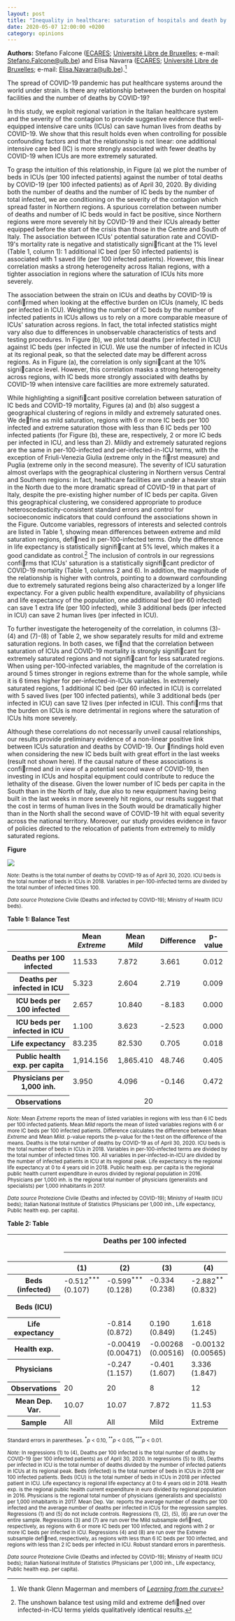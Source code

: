 ```yaml
---
layout: post
title: "Inequality in healthcare: saturation of hospitals and death by COVID-19"
date: 2020-05-07 12:00:00 +0200
category: opinions
---
```


**Authors:** Stefano Falcone ([ECARES](https://ecares.ulb.be/?option=com_content&task=view&id=136&Itemid=95); [Université Libre de Bruxelles](https://www.ulb.be/); e-mail: Stefano.Falcone@ulb.be) and Elisa Navarra ([ECARES](https://ecares.ulb.be/?option=com_content&task=view&id=136&Itemid=95); [Université Libre de Bruxelles](https://www.ulb.be/); e-mail: Elisa.Navarra@ulb.be).[^1]

[^1]: We thank Glenn Magerman and members of [*Learning from the curve*](https://learning-from-the-curve.netlify.app/about/)

The spread of COVID-19 pandemic has put healthcare systems around the world under strain. Is there any relationship between the burden on hospital facilities and the number of deaths by
COVID-19?

In this study, we exploit regional variation in the Italian healthcare system and the severity of the contagion to provide suggestive evidence that well-equipped intensive care units (ICUs) can save human lives from deaths by COVID-19. We show that this result holds even when controlling for possible confounding factors and that the relationship is not linear: one additional intensive care bed (IC) is more strongly associated with fewer deaths by COVID-19 when ICUs are more extremely saturated.

<!--more-->

To grasp the intuition of this relationship, in Figure (a) we plot the number of beds in ICUs (per 100 infected patients) against the number of total deaths by COVID-19 (per 100 infected patients) as of April 30, 2020. By dividing both the number of deaths and the number of IC beds by the number of total infected, we are conditioning on the severity of the contagion which spread faster in Northern regions. A spurious correlation between number of deaths and number of IC beds would in fact be positive, since Northern regions were more severely hit by COVID-19 and their ICUs already better equipped before the start of the crisis than those in the Centre and South of Italy. The association between ICUs' potential saturation rate and COVID-19's mortality rate is negative and statistically significant at the 1% level (Table 1, column 1): 1 additional IC bed (per 50 infected patients) is associated with 1 saved life (per 100 infected patients). However, this linear correlation masks a strong heterogeneity across Italian regions, with a tighter association in regions where the saturation of ICUs hits more severely.

The association between the strain on ICUs and deaths by COVID-19 is confirmed when looking at the effective burden on ICUs (namely, IC beds per infected in ICU). Weighting the number of IC beds by the number of infected patients in ICUs allows us to rely on a more comparable measure of ICUs' saturation across regions. In fact, the total infected statistics might vary also due to differences in unobservable characteristics of tests and testing procedures. In Figure (b), we plot total deaths (per infected in ICU) against IC beds (per infected in ICU). We use the number of infected in ICUs at its regional peak, so that the selected date may be different across regions. As in Figure (a), the correlation is only signicant at the 10% signicance level. However, this correlation masks a strong heterogeneity across regions, with IC beds more strongly associated with deaths by COVID-19 when intensive care facilities are more extremely saturated.

While highlighting a significant positive correlation between saturation of IC beds and COVID-19 mortality, Figures (a) and (b) also suggest a geographical clustering of regions in mildly and extremely saturated ones. We define as mild saturation, regions with 6 or more IC beds per 100 infected and extreme saturation those with less than 6 IC beds per 100 infected patients (for Figure (b), these are, respectively, 2 or more IC beds per infected in ICU, and less than 2). Mildly and extremely saturated regions are the same in per-100-infected and per-infected-in-ICU terms, with the exception of Friuli-Venezia Giulia (extreme only in the first measure) and Puglia (extreme only in the second measure). The severity of ICU saturation almost overlaps with the geographical clustering in Northern versus Central and Southern regions: in fact, healthcare facilities are under a heavier
strain in the North due to the more dramatic spread of COVID-19 in that part of Italy, despite the pre-existing higher number of IC beds per capita. Given this geographical clustering, we considered appropriate to produce heteroscedasticity-consistent standard errors and control for socioeconomic indicators that could confound the associations shown in the Figure. Outcome variables, regressors of interests and selected controls are listed in Table 1, showing mean differences between extreme and mild saturation regions, defined in per-100-infected terms. Only the difference in life expectancy is statistically significant at 5% level, which makes it a good candidate as control.[^2] The inclusion of controls in our regressions confirms that ICUs' saturation is a statistically significant predictor of COVID-19 mortality (Table 1, columns 2 and 6). In addition, the magnitude of the relationship is higher with controls, pointing to a downward confounding due to extremely saturated regions being also characterized by a longer life expectancy. For a given public health expenditure, availability of physicians and life expectancy of the population, one additional bed (per 60 infected) can save 1 extra life (per 100 infected), while 3 additional beds (per infected in ICU) can save 2 human lives (per infected in ICU).

[^2]: The unshown balance test using mild and extreme defined over infected-in-ICU terms yields qualitatively identical results.

To further investigate the heterogeneity of the correlation, in columns (3)-(4) and (7)-(8) of Table 2, we show separately results for mild and extreme saturation regions. In both cases, we find that the correlation between saturation of ICUs and COVID-19 mortality is strongly significant for extremely saturated regions and not significant for less saturated regions. When using per-100-infected variables, the magnitude of the correlation is around 5 times stronger in regions extreme than for the whole sample, while it is 6 times higher for per-infected-in-ICUs variables. In extremely saturated regions, 1 additional IC bed (per 60 infected in ICU) is correlated with 5 saved lives (per 100 infected patients), while 3 additional beds (per infected in ICU) can save 12 lives (per infected in ICU). This confirms that the burden on ICUs is more detrimental in regions where the saturation of ICUs hits
more severely.

Although these correlations do not necessarily unveil causal relationships, our results provide preliminary evidence of a non-linear positive link between ICUs saturation and deaths by COVID-19. Our findings hold even when considering the new IC beds built with great effort in the last weeks (result not shown here). If the causal nature of these associations is confirmed and in view of a potential second wave of COVID-19, then investing in ICUs and hospital equipment could contribute to reduce the lethality of the disease. Given the lower number of IC beds per capita in the South than in the North of Italy, due also to new equipment having being built in the last weeks in more severely hit regions, our results suggest that the cost in terms of human lives in the South would be dramatically higher than in the North shall the second wave of COVID-19 hit with equal severity across the national territory. Moreover, our study provides evidence in favor of policies directed to the relocation of patients from extremely to mildly saturated regions.

**Figure**

![](/assets/images/Opinions/Inequality-in-healthcare-saturation-of-hospitals-and-death-by-COVID-19/total.png)

<small><i>Note: </i>Deaths is the total number of deaths by COVID-19 as of April 30, 2020. ICU beds is the total number of beds in ICUs in 2018. Variables in per-100-infected terms are divided by the total number of infected times 100.</small>

<small><i>Data source</i> Protezione Civile (Deaths and infected by COVID-19); Ministry of Health (ICU beds).</small>

**Table 1: Balance Test**

<table class='table table-hover'>
    <thead>
        <tr>
            <th scope='col'></th>
            <th scope='col'>Mean <i>Extreme</i></th>
            <th scope='col'>Mean <i>Mild</i></th>
            <th scope='col'>Difference</th>
            <th scope='col'>p-value</th>
        </tr>
    </thead>
    <tbody>
        <tr>
            <th scope='row'>Deaths per 100 infected</th>
            <td>11.533</td>
            <td>7.872</td>
            <td>3.661</td>
            <td>0.012</td>
        </tr>
        <tr>
            <th scope='row'>Deaths per infected in ICU</th>
            <td>5.323</td>
            <td>2.604</td>
            <td>2.719</td>
            <td>0.009</td>
        </tr>
        <tr>
            <th scope='row'>ICU beds per 100 infected</th>
            <td>2.657</td>
            <td>10.840</td>
            <td>-8.183</td>
            <td>0.000</td>
        </tr>
        <tr>
            <th scope='row'>ICU beds per infected in ICU</th>
            <td>1.100</td>
            <td>3.623</td>
            <td>-2.523</td>
            <td>0.000</td>
        </tr>
        <tr>
            <th scope='row'>Life expectancy</th>
            <td>83.235</td>
            <td>82.530</td>
            <td>0.705</td>
            <td>0.018</td>
        </tr>
        <tr>
            <th scope='row'>Public health exp. per capita</th>
            <td>1,914.156</td>
            <td>1,865.410</td>
            <td>48.746</td>
            <td>0.405</td>
        </tr>
        <tr>
            <th scope='row'>Physicians per 1,000 inh.</th>
            <td>3.950</td>
            <td>4.096</td>
            <td>-0.146</td>
            <td>0.472</td>
        </tr>
        <tr style="solid black">
            <td colspan="5"></td>
        </tr>
        <tr>
            <th scope= 'row'>Observations</th>
            <td colspan='4' style="text-align:center">20</td>
        </tr>
    </tbody>
</table>
<small><i>Note: </i>Mean <i>Extreme</i> reports the mean of listed variables in regions with less than 6 IC beds per 100 infected patients. Mean <i>Mild</i> reports the mean of listed variables regions with 6 or more IC beds per 100 infected patients. Difference calculates the difference between Mean <i>Extreme</i> and Mean <i>Mild</i>. p-value reports the p-value for the t-test on the difference of the means. Deaths is the total number of deaths by COVID-19 as of April 30, 2020. ICU beds is the total number of beds in ICUs in 2018. Variables in per-100-infected terms are divided by the total number of infected times 100. All variables in per-infected-in-ICU are divided by the number of infected patients in ICU at its regional peak. Life expectancy is the regional life expectancy at 0 to 4 years old in 2018. Public health exp. per capita is the regional public health current expenditure in euros divided by regional population in 2016. Physicians per 1,000 inh. is the regional total number of physicians (generalists and specialists) per 1,000 inhabitants in 2017.</small>

<small><i>Data source</i> Protezione Civile (Deaths and infected by COVID-19); Ministry of Health (ICU beds); Italian National Institute of Statistics (Physicians per 1,000 inh., Life expectancy, Public health exp. per capita).</small>

**Table 2: Table**

<table class='table table-hover'>
    <thead>
        <tr>
            <th scope='col'></th>
            <th colspan='4' style="text-align:center">Deaths per 100 infected<hr></th>
            <th colspan='4' style="text-align:center">Deaths per infected in ICU<hr></th>
        </tr>
        <tr>
            <th scope='row'></th>
            <th>(1)</th>
            <th>(2)</th>
            <th>(3)</th>
            <th>(4)</th>
            <th>(5)</th>
            <th>(6)</th>
            <th>(7)</th>
            <th>(8)</th>
        </tr>
    </thead>
    <tbody>
        <tr>
            <th scope='row'>Beds (infected)</th>
            <td>-0.512<sup>***</sup><br>(0.107)</td>
            <td>-0.599<sup>***</sup><br>(0.128)</td>
            <td>-0.334<br>(0.238)</td>
            <td>-2.882<sup>**</sup><br>(0.832)</td>
            <td></td>
            <td></td>
            <td></td>
            <td></td>
        </tr>
        <tr>
            <th scope='row'>Beds (ICU)</th>
            <td></td>
            <td></td>
            <td></td>
            <td></td>
            <td>-0.635<sup>*</sup><br>(0.314)</td>
            <td>-0.712<sup>*</sup><br>(0.388)</td>
            <td>0.195<br>(0.369)</td>
            <td>-4.272<sup>**</sup><br>(1.648)</td>
        </tr>
        <tr>
            <th scope='row'>Life expectancy</th>
            <td></td>
            <td>-0.814<br>(0.872)</td>
            <td>0.190<br>(0.849)</td>
            <td>1.618<br>(1.245)</td>
            <td></td>
            <td>0.193<br>(0.735)</td>
            <td>1.122<br>(1.407)</td>
            <td>0.0584<br>(1.110)</td>
        </tr>
        <tr>
            <th scope='row'>Health exp.</th>
            <td></td>
            <td>-0.00419<br>(0.00471)</td>
            <td>-0.00268<br>(0.00516)</td>
            <td>-0.00132<br>(0.00565)</td>
            <td></td>
            <td>-0.00383<br>(0.00374)</td>
            <td>-0.00274<br>(0.00540)</td>
            <td>-0.00836<br>(0.00509)</td>
        </tr>
        <tr>
            <th scope='row'>Physicians</th>
            <td></td>
            <td>-0.247<br>(1.157)</td>
            <td>-0.401<br>(1.607)</td>
            <td>3.336<br>(1.847)</td>
            <td></td>
            <td>0.497<br>(1.260)</td>
            <td>0.657<br>(1.451)</td>
            <td>1.549<br>(1.725)</td>
        </tr>
        <tr style="solid black">
            <td colspan="9"></td>
        </tr>
        <tr>
            <th scope= 'row'>Observations</th>
            <td>20</td>
            <td>20</td>
            <td>8</td>
            <td>12</td>
            <td>20</td>
            <td>20</td>
            <td>8</td>
            <td>12</td>
        </tr>
        <tr>
            <th scope= 'row'>Mean Dep. Var.</th>
            <td>10.07</td>
            <td>10.07</td>
            <td>7.872</td>
            <td>11.53</td>
            <td>4.234</td>
            <td>4.234</td>
            <td>2.870</td>
            <td>5.142</td>
        </tr>
        <tr>
            <th scope= 'row'>Sample</th>
            <td>All</td>
            <td>All</td>
            <td>Mild</td>
            <td>Extreme</td>
            <td>All</td>
            <td>All</td>
            <td>Mild</td>
            <td>Extreme</td>
        </tr>
    </tbody>
</table>
<small>Standard errors in parentheses. <sup>*</sup><i>p</i> < 0.10, <sup>**</sup><i>p</i> < 0.05, <sup>***</sup><i>p</i> < 0.01.</small>

<small><i>Note: </i>In regressions (1) to (4), Deaths per 100 infected is the total number of deaths by COVID-19 (per 100 infected patients) as of April 30, 2020. In regressions (5) to (8), Deaths per infected in ICU is the total number of deaths divided by the number of infected patients in ICUs at its regional peak. Beds (infected) is the total number of beds in ICUs in 2018 per 100 infected patients. Beds (ICU) is the total number of beds in ICUs in 2018 per infected patient in ICU. Life expectancy is regional life expectancy at 0 to 4 years old in 2018. Health exp. is the regional public health current expenditure in euro divided by regional population in 2016. Physicians is the regional total number of physicians (generalists and specialists) per 1,000 inhabitants in 2017. Mean Dep. Var. reports the average number of deaths per 100 infected and the average number of deaths per infected in ICUs for the regression samples. Regressions (1) and (5) do not include controls. Regressions (1), (2), (5), (6) are run over the entire sample. Regressions (3) and (7) are run over the Mild subsample defined, respectively, as regions with 6 or more IC beds per 100 infected, and regions with 2 or more IC beds per infected in ICU. Regressions (4) and (8) are run over the Extreme subsample defined, respectively, as regions with less than 6 IC beds per 100 infected, and regions with less than 2 IC beds per infected in ICU. Robust standard errors in parenthesis.</small>

<small><i>Data source</i> Protezione Civile (Deaths and infected by COVID-19); Ministry of Health (ICU beds); Italian National Institute of Statistics (Physicians per 1,000 inh., Life expectancy, Public health exp. per capita).</small>

